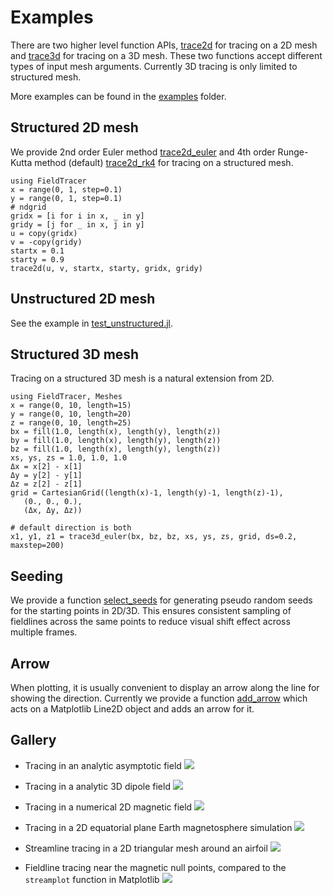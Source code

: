 # Examples

There are two higher level function APIs, [trace2d](https://henry2004y.github.io/FieldTracer.jl/dev/internal/#FieldTracer.trace2d-NTuple{6,Any}) for tracing on a 2D mesh and [trace3d](https://henry2004y.github.io/FieldTracer.jl/dev/internal/#FieldTracer.trace3d-NTuple{9,Any}) for tracing on a 3D mesh.
These two functions accept different types of input mesh arguments.
Currently 3D tracing is only limited to structured mesh.

More examples can be found in the [examples](https://github.com/henry2004y/FieldTracer.jl/tree/master/src/examples) folder.

## Structured 2D mesh

We provide 2nd order Euler method [trace2d_euler](https://henry2004y.github.io/FieldTracer.jl/dev/internal/#FieldTracer.trace2d_euler-NTuple{6,Any}) and 4th order Runge-Kutta method (default) [trace2d_rk4](https://henry2004y.github.io/FieldTracer.jl/dev/internal/#FieldTracer.trace2d_rk4-NTuple{6,Any}) for tracing on a structured mesh.

```
using FieldTracer
x = range(0, 1, step=0.1)
y = range(0, 1, step=0.1)
# ndgrid
gridx = [i for i in x, _ in y]
gridy = [j for _ in x, j in y]
u = copy(gridx)
v = -copy(gridy)
startx = 0.1
starty = 0.9
trace2d(u, v, startx, starty, gridx, gridy)
```

## Unstructured 2D mesh

See the example in [test_unstructured.jl](https://github.com/henry2004y/FieldTracer.jl/tree/master/test/test_unstructured.jl).

## Structured 3D mesh

Tracing on a structured 3D mesh is a natural extension from 2D.
```
using FieldTracer, Meshes
x = range(0, 10, length=15)
y = range(0, 10, length=20)
z = range(0, 10, length=25)
bx = fill(1.0, length(x), length(y), length(z))
by = fill(1.0, length(x), length(y), length(z))
bz = fill(1.0, length(x), length(y), length(z))
xs, ys, zs = 1.0, 1.0, 1.0
Δx = x[2] - x[1]
Δy = y[2] - y[1]
Δz = z[2] - z[1]
grid = CartesianGrid((length(x)-1, length(y)-1, length(z)-1),
   (0., 0., 0.),
   (Δx, Δy, Δz))

# default direction is both
x1, y1, z1 = trace3d_euler(bx, bz, bz, xs, ys, zs, grid, ds=0.2, maxstep=200)
```

## Seeding

We provide a function [select_seeds](https://henry2004y.github.io/FieldTracer.jl/dev/internal/#FieldTracer.select_seeds-Tuple{Any,Any}) for generating pseudo random seeds for the starting points in 2D/3D.
This ensures consistent sampling of fieldlines across the same points to reduce visual shift effect across multiple frames.

## Arrow

When plotting, it is usually convenient to display an arrow along the line for showing the direction.
Currently we provide a function [add_arrow](https://henry2004y.github.io/FieldTracer.jl/dev/internal/#FieldTracer.add_arrow) which acts on a Matplotlib Line2D object and adds an arrow for it.

## Gallery

* Tracing in an analytic asymptotic field
![](../figures/trace_asymptote.png)

* Tracing in a analytic 3D dipole field
![](../figures/trace_dipole.png)

* Tracing in a numerical 2D magnetic field
![](../figures/BxBz_y0cut.png)

* Tracing in a 2D equatorial plane Earth magnetosphere simulation
![](../figures/trace_streamline_2Dmagnetosphere.png)

* Streamline tracing in a 2D triangular mesh around an airfoil
![](../figures/trace_streamline_2Dunstructured.png)

* Fieldline tracing near the magnetic null points, compared to the `streamplot` function in Matplotlib
![](../figures/x_o_point.png)